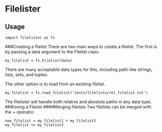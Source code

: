 # Filelister
## Usage
```
import filelister as fs
```

###Creating a filelist
There are two main ways to create a filelist. The first is by passing a data argument to the Filelist class.
```
my_filelist = fs.Filelist(data)
```
There are many acceptable data types for this, including path-like strings, lists, sets, and tuples.

The other option is to read from an existing filelist.
```
my_filelist = fs.read_filelist(`tests/filelists/rel_filelist.txt')
```
The filelister will handle both relative and absolute paths in any data type.
###Using a Filelist
####Merging filelists
Two filelists can be merged with the + operator.
```
new_filelist = my_filelist1 + my_filelist2
my_filelist += my_filelist2
```



